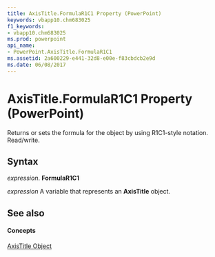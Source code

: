 ```yaml
---
title: AxisTitle.FormulaR1C1 Property (PowerPoint)
keywords: vbapp10.chm683025
f1_keywords:
- vbapp10.chm683025
ms.prod: powerpoint
api_name:
- PowerPoint.AxisTitle.FormulaR1C1
ms.assetid: 2a600229-e441-32d8-e00e-f83cbdcb2e9d
ms.date: 06/08/2017
---
```



# AxisTitle.FormulaR1C1 Property (PowerPoint)

Returns or sets the formula for the object by using R1C1-style notation. Read/write.


## Syntax

 _expression_. **FormulaR1C1**

 _expression_ A variable that represents an **AxisTitle** object.


## See also


#### Concepts


[AxisTitle Object](axistitle-object-powerpoint.md)

